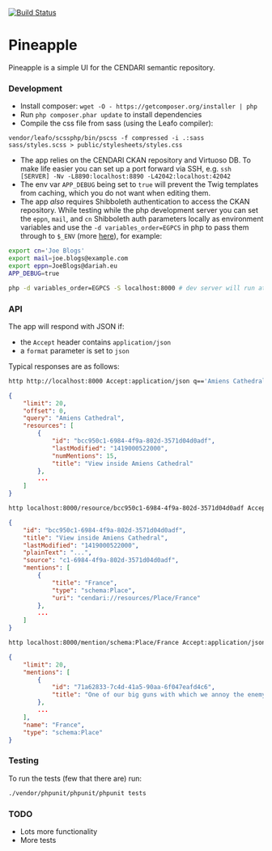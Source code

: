 [![Build Status](https://travis-ci.org/CENDARI/PINEAPPLE.svg?branch=master)](https://travis-ci.org/CENDARI/PINEAPPLE)

Pineapple
=========

Pineapple is a simple UI for the CENDARI semantic repository.

### Development

 - Install composer: `wget -O - https://getcomposer.org/installer | php`
 - Run `php composer.phar update` to install dependencies
 - Compile the css file from sass (using the Leafo compiler):
 
```
vendor/leafo/scssphp/bin/pscss -f compressed -i .:sass sass/styles.scss > public/stylesheets/styles.css
```
 
 - The app relies on the CENDARI CKAN repository and Virtuoso DB. To make life easier you
   can set up a port forward via SSH, e.g. `ssh [SERVER] -Nv -L8890:localhost:8890 -L42042:localhost:42042`
 - The env var `APP_DEBUG` being set to `true` will prevent the Twig templates from caching, which you do
   not want when editing them.
 - The app _also_ requires Shibboleth authentication to access the CKAN repository. While testing
   while the php development server you can set the `eppn`, `mail`, and `cn` Shibboleth auth parameters
   locally as environment variables and use the `-d variables_order=EGPCS` in php to pass them through
   to `$_ENV` (more [here](http://stackoverflow.com/a/16275594/285374)), for example:

```bash
export cn='Joe Blogs'
export mail=joe.blogs@example.com
export eppn=JoeBlogs@dariah.eu
APP_DEBUG=true

php -d variables_order=EGPCS -S localhost:8000 # dev server will run at http://localhost:8000 -t public
```

### API

The app will respond with JSON if:

 - the `Accept` header contains `application/json` 
 - a `format` parameter is set to `json`
 
Typical responses are as follows:

```bash
http http://localhost:8000 Accept:application/json q=='Amiens Cathedral'
```

```json
{
    "limit": 20,
    "offset": 0,
    "query": "Amiens Cathedral",
    "resources": [
        {
            "id": "bcc950c1-6984-4f9a-802d-3571d04d0adf",
            "lastModified": "1419000522000",
            "numMentions": 15,
            "title": "View inside Amiens Cathedral"
        },
        ...
    ]
}
```

```bash
http localhost:8000/resource/bcc950c1-6984-4f9a-802d-3571d04d0adf Accept:application/json
```

```json
{
    "id": "bcc950c1-6984-4f9a-802d-3571d04d0adf",
    "title": "View inside Amiens Cathedral",
    "lastModified": "1419000522000",
    "plainText": "...",
    "source": "c1-6984-4f9a-802d-3571d04d0adf",
    "mentions": [
        {
            "title": "France",
            "type": "schema:Place",
            "uri": "cendari://resources/Place/France"
        },
        ...
    ]
}
```

```bash
http localhost:8000/mention/schema:Place/France Accept:application/json
```

```json
{
    "limit": 20,
    "mentions": [
        {
            "id": "71a62833-7c4d-41a5-90aa-6f047eafd4c6",
            "title": "One of our big guns with which we annoy the enemy"
        },
        ...
    ],
    "name": "France",
    "type": "schema:Place"
}
```

### Testing

To run the tests (few that there are) run:

```bash
./vendor/phpunit/phpunit/phpunit tests
```

### TODO

 - Lots more functionality
 - More tests

